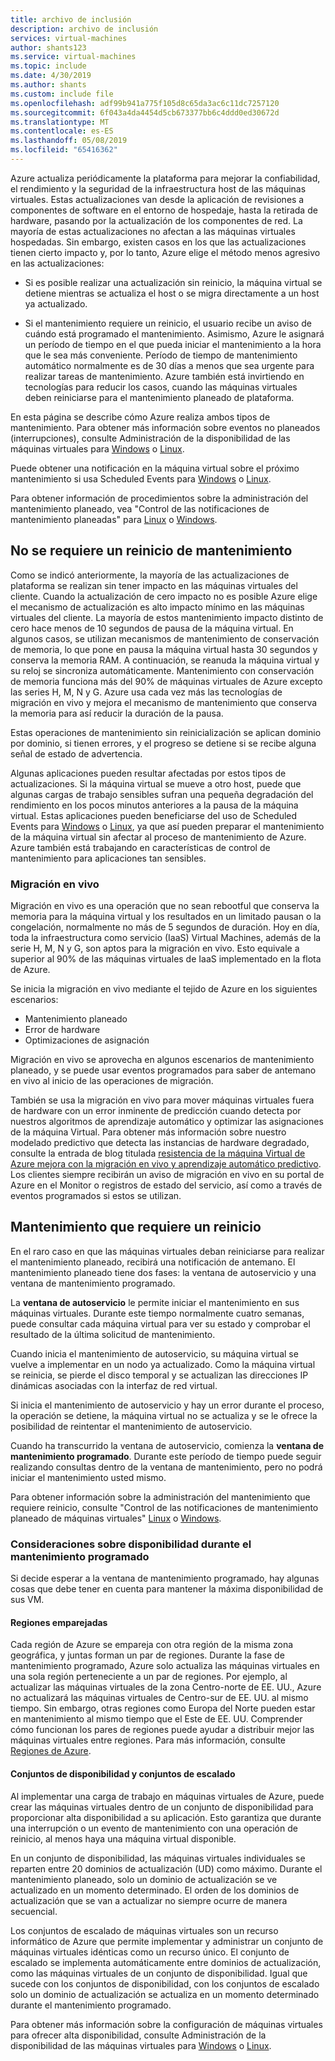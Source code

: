 ```yaml
---
title: archivo de inclusión
description: archivo de inclusión
services: virtual-machines
author: shants123
ms.service: virtual-machines
ms.topic: include
ms.date: 4/30/2019
ms.author: shants
ms.custom: include file
ms.openlocfilehash: adf99b941a775f105d8c65da3ac6c11dc7257120
ms.sourcegitcommit: 6f043a4da4454d5cb673377bb6c4ddd0ed30672d
ms.translationtype: MT
ms.contentlocale: es-ES
ms.lasthandoff: 05/08/2019
ms.locfileid: "65416362"
---
```

Azure actualiza periódicamente la plataforma para mejorar la confiabilidad, el rendimiento y la seguridad de la infraestructura host de las máquinas virtuales. Estas actualizaciones van desde la aplicación de revisiones a componentes de software en el entorno de hospedaje, hasta la retirada de hardware, pasando por la actualización de los componentes de red. La mayoría de estas actualizaciones no afectan a las máquinas virtuales hospedadas. Sin embargo, existen casos en los que las actualizaciones tienen cierto impacto y, por lo tanto, Azure elige el método menos agresivo en las actualizaciones:

- Si es posible realizar una actualización sin reinicio, la máquina virtual se detiene mientras se actualiza el host o se migra directamente a un host ya actualizado.

- Si el mantenimiento requiere un reinicio, el usuario recibe un aviso de cuándo está programado el mantenimiento. Asimismo, Azure le asignará un período de tiempo en el que pueda iniciar el mantenimiento a la hora que le sea más conveniente. Período de tiempo de mantenimiento automático normalmente es de 30 días a menos que sea urgente para realizar tareas de mantenimiento. Azure también está invirtiendo en tecnologías para reducir los casos, cuando las máquinas virtuales deben reiniciarse para el mantenimiento planeado de plataforma. 

En esta página se describe cómo Azure realiza ambos tipos de mantenimiento. Para obtener más información sobre eventos no planeados (interrupciones), consulte Administración de la disponibilidad de las máquinas virtuales para [Windows](../articles/virtual-machines/windows/manage-availability.md) o [Linux](../articles/virtual-machines/linux/manage-availability.md).

Puede obtener una notificación en la máquina virtual sobre el próximo mantenimiento si usa Scheduled Events para [Windows](../articles/virtual-machines/windows/scheduled-events.md) o [Linux](../articles/virtual-machines/linux/scheduled-events.md).

Para obtener información de procedimientos sobre la administración del mantenimiento planeado, vea "Control de las notificaciones de mantenimiento planeadas" para [Linux](../articles/virtual-machines/linux/maintenance-notifications.md) o [Windows](../articles/virtual-machines/windows/maintenance-notifications.md).

## <a name="maintenance-not-requiring-a-reboot"></a>No se requiere un reinicio de mantenimiento

Como se indicó anteriormente, la mayoría de las actualizaciones de plataforma se realizan sin tener impacto en las máquinas virtuales del cliente. Cuando la actualización de cero impacto no es posible Azure elige el mecanismo de actualización es alto impacto mínimo en las máquinas virtuales del cliente. La mayoría de estos mantenimiento impacto distinto de cero hace menos de 10 segundos de pausa de la máquina virtual. En algunos casos, se utilizan mecanismos de mantenimiento de conservación de memoria, lo que pone en pausa la máquina virtual hasta 30 segundos y conserva la memoria RAM. A continuación, se reanuda la máquina virtual y su reloj se sincroniza automáticamente. Mantenimiento con conservación de memoria funciona más del 90% de máquinas virtuales de Azure excepto las series H, M, N y G. Azure usa cada vez más las tecnologías de migración en vivo y mejora el mecanismo de mantenimiento que conserva la memoria para así reducir la duración de la pausa.  

Estas operaciones de mantenimiento sin reinicialización se aplican dominio por dominio, si tienen errores, y el progreso se detiene si se recibe alguna señal de estado de advertencia. 

Algunas aplicaciones pueden resultar afectadas por estos tipos de actualizaciones. Si la máquina virtual se mueve a otro host, puede que algunas cargas de trabajo sensibles sufran una pequeña degradación del rendimiento en los pocos minutos anteriores a la pausa de la máquina virtual. Estas aplicaciones pueden beneficiarse del uso de Scheduled Events para [Windows](../articles/virtual-machines/windows/scheduled-events.md) o [Linux](../articles/virtual-machines/linux/scheduled-events.md), ya que así pueden preparar el mantenimiento de la máquina virtual sin afectar al proceso de mantenimiento de Azure. Azure también está trabajando en características de control de mantenimiento para aplicaciones tan sensibles. 

### <a name="live-migration"></a>Migración en vivo

Migración en vivo es una operación que no sean rebootful que conserva la memoria para la máquina virtual y los resultados en un limitado pausan o la congelación, normalmente no más de 5 segundos de duración. Hoy en día, toda la infraestructura como servicio (IaaS) Virtual Machines, además de la serie H, M, N y G, son aptos para la migración en vivo. Esto equivale a superior al 90% de las máquinas virtuales de IaaS implementado en la flota de Azure. 

Se inicia la migración en vivo mediante el tejido de Azure en los siguientes escenarios:
- Mantenimiento planeado
- Error de hardware
- Optimizaciones de asignación

Migración en vivo se aprovecha en algunos escenarios de mantenimiento planeado, y se puede usar eventos programados para saber de antemano en vivo al inicio de las operaciones de migración.

También se usa la migración en vivo para mover máquinas virtuales fuera de hardware con un error inminente de predicción cuando detecta por nuestros algoritmos de aprendizaje automático y optimizar las asignaciones de la máquina Virtual. Para obtener más información sobre nuestro modelado predictivo que detecta las instancias de hardware degradado, consulte la entrada de blog titulada [resistencia de la máquina Virtual de Azure mejora con la migración en vivo y aprendizaje automático predictivo](https://azure.microsoft.com/blog/improving-azure-virtual-machine-resiliency-with-predictive-ml-and-live-migration/?WT.mc_id=thomasmaurer-blog-thmaure). Los clientes siempre recibirán un aviso de migración en vivo en su portal de Azure en el Monitor o registros de estado del servicio, así como a través de eventos programados si estos se utilizan.

## <a name="maintenance-requiring-a-reboot"></a>Mantenimiento que requiere un reinicio

En el raro caso en que las máquinas virtuales deban reiniciarse para realizar el mantenimiento planeado, recibirá una notificación de antemano. El mantenimiento planeado tiene dos fases: la ventana de autoservicio y una ventana de mantenimiento programado.

La **ventana de autoservicio** le permite iniciar el mantenimiento en sus máquinas virtuales. Durante este tiempo normalmente cuatro semanas, puede consultar cada máquina virtual para ver su estado y comprobar el resultado de la última solicitud de mantenimiento.

Cuando inicia el mantenimiento de autoservicio, su máquina virtual se vuelve a implementar en un nodo ya actualizado. Como la máquina virtual se reinicia, se pierde el disco temporal y se actualizan las direcciones IP dinámicas asociadas con la interfaz de red virtual.

Si inicia el mantenimiento de autoservicio y hay un error durante el proceso, la operación se detiene, la máquina virtual no se actualiza y se le ofrece la posibilidad de reintentar el mantenimiento de autoservicio. 

Cuando ha transcurrido la ventana de autoservicio, comienza la **ventana de mantenimiento programado**. Durante este período de tiempo puede seguir realizando consultas dentro de la ventana de mantenimiento, pero no podrá iniciar el mantenimiento usted mismo.

Para obtener información sobre la administración del mantenimiento que requiere reinicio, consulte "Control de las notificaciones de mantenimiento planeado de máquinas virtuales" [Linux](../articles/virtual-machines/linux/maintenance-notifications.md) o [Windows](../articles/virtual-machines/windows/maintenance-notifications.md). 

### <a name="availability-considerations-during-scheduled-maintenance"></a>Consideraciones sobre disponibilidad durante el mantenimiento programado 

Si decide esperar a la ventana de mantenimiento programado, hay algunas cosas que debe tener en cuenta para mantener la máxima disponibilidad de sus VM. 

#### <a name="paired-regions"></a>Regiones emparejadas

Cada región de Azure se empareja con otra región de la misma zona geográfica, y juntas forman un par de regiones. Durante la fase de mantenimiento programado, Azure solo actualiza las máquinas virtuales en una sola región perteneciente a un par de regiones. Por ejemplo, al actualizar las máquinas virtuales de la zona Centro-norte de EE. UU., Azure no actualizará las máquinas virtuales de Centro-sur de EE. UU. al mismo tiempo. Sin embargo, otras regiones como Europa del Norte pueden estar en mantenimiento al mismo tiempo que el Este de EE. UU. Comprender cómo funcionan los pares de regiones puede ayudar a distribuir mejor las máquinas virtuales entre regiones. Para más información, consulte [Regiones de Azure](https://docs.microsoft.com/azure/best-practices-availability-paired-regions).

#### <a name="availability-sets-and-scale-sets"></a>Conjuntos de disponibilidad y conjuntos de escalado

Al implementar una carga de trabajo en máquinas virtuales de Azure, puede crear las máquinas virtuales dentro de un conjunto de disponibilidad para proporcionar alta disponibilidad a su aplicación. Esto garantiza que durante una interrupción o un evento de mantenimiento con una operación de reinicio, al menos haya una máquina virtual disponible.

En un conjunto de disponibilidad, las máquinas virtuales individuales se reparten entre 20 dominios de actualización (UD) como máximo. Durante el mantenimiento planeado, solo un dominio de actualización se ve actualizado en un momento determinado. El orden de los dominios de actualización que se van a actualizar no siempre ocurre de manera secuencial. 

Los conjuntos de escalado de máquinas virtuales son un recurso informático de Azure que permite implementar y administrar un conjunto de máquinas virtuales idénticas como un recurso único. El conjunto de escalado se implementa automáticamente entre dominios de actualización, como las máquinas virtuales de un conjunto de disponibilidad. Igual que sucede con los conjuntos de disponibilidad, con los conjuntos de escalado solo un dominio de actualización se actualiza en un momento determinado durante el mantenimiento programado.

Para obtener más información sobre la configuración de máquinas virtuales para ofrecer alta disponibilidad, consulte Administración de la disponibilidad de las máquinas virtuales para [Windows](../articles/virtual-machines/windows/manage-availability.md) o [Linux](../articles/virtual-machines/linux/manage-availability.md).
